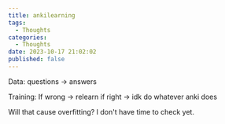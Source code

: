 ```yaml
---
title: ankilearning
tags:
  - Thoughts
categories:
  - Thoughts
date: 2023-10-17 21:02:02
published: false
---
```


Data:
questions -> answers

Training:
If wrong -> relearn
if right -> idk do whatever anki does

Will that cause overfitting? I don't have time to check yet.
